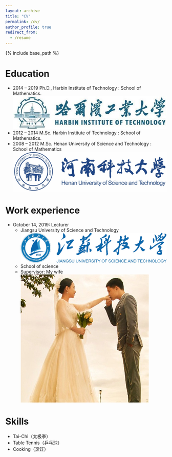 ```yaml
---
layout: archive
title: "CV"
permalink: /cv/
author_profile: true
redirect_from:
  - /resume
---
```


{% include base_path %}

Education
======
* 2014 – 2019 Ph.D., Harbin Institute of Technology : School of Mathematics.  <br/><img src='/images/hit.jpg'>
* 2012 – 2014 M.Sc. Harbin Institute of Technology : School of Mathematics.
* 2008 – 2012 M.Sc. Henan University of Science and Technology : School of Mathematics <br/><img src='/images/haust.jpg'>

Work experience
======
* October 14, 2019: Lecturer
  * Jiangsu University of Science and Technology <br/><img src='/images/justlogo.png'>
  * School of science
  * Supervisor: My wife <br/><img src='/images/aijunly.jpg'>
  
Skills
======
* Tai-Chi（太极拳）
* Table Tennis（乒乓球）
* Cooking（烹饪）
